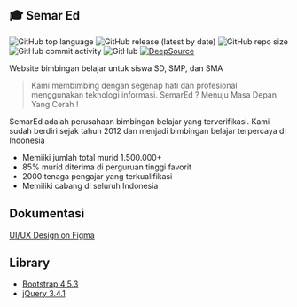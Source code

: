 ## :mortar_board: Semar Ed
![GitHub top language](https://img.shields.io/github/languages/top/PhilipPurwoko/Semar-ed?style=flat-square)
![GitHub release (latest by date)](https://img.shields.io/github/v/release/PhilipPurwoko/Semar-ed?style=flat-square)
![GitHub repo size](https://img.shields.io/github/repo-size/PhilipPurwoko/Semar-ed?style=flat-square)
![GitHub commit activity](https://img.shields.io/github/commit-activity/w/PhilipPurwoko/Semar-ed?style=flat-square)
![GitHub](https://img.shields.io/github/license/PhilipPurwoko/Semar-ed?style=flat-square)
[![DeepSource](https://deepsource.io/gh/PhilipPurwoko/Semar-ed.svg/?label=active+issues&show_trend=true)](https://deepsource.io/gh/PhilipPurwoko/Semar-ed/?ref=repository-badge)

Website bimbingan belajar untuk siswa SD, SMP, dan SMA

> Kami membimbing dengan segenap hati dan profesional menggunakan teknologi informasi. SemarEd ? Menuju Masa Depan Yang Cerah !

SemarEd adalah perusahaan bimbingan belajar yang terverifikasi. Kami sudah berdiri sejak tahun 2012 dan menjadi bimbingan belajar terpercaya di Indonesia

* Memiiki jumlah total murid 1.500.000+
* 85% murid diterima di perguruan tinggi favorit
* 2000 tenaga pengajar yang terkualifikasi
* Memiliki cabang di seluruh Indonesia

## Dokumentasi
[UI/UX Design on Figma](https://www.figma.com/file/S1BpVxnz4EwlubRP8011Sn/Website-Semar-Ed?node-id=0%3A1)

## Library
* [Bootstrap 4.5.3](https://getbootstrap.com/)
* [jQuery 3.4.1](https://jquery.com/)
